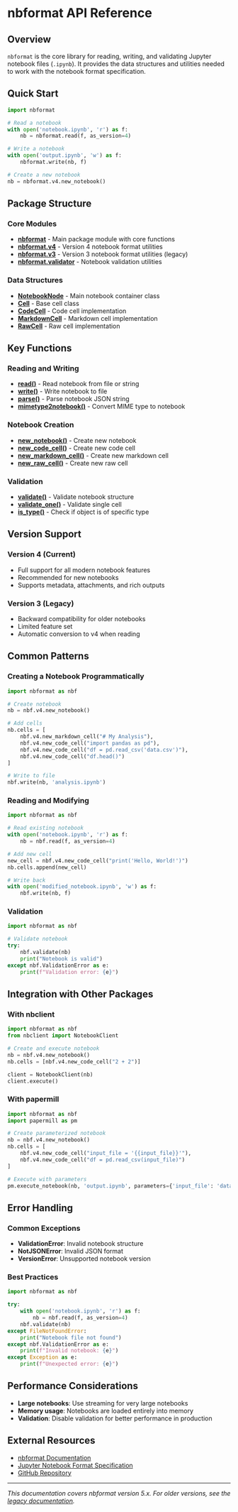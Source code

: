 # nbformat API Reference

## Overview

`nbformat` is the core library for reading, writing, and validating Jupyter notebook files (`.ipynb`). It provides the data structures and utilities needed to work with the notebook format specification.

## Quick Start

```python
import nbformat

# Read a notebook
with open('notebook.ipynb', 'r') as f:
    nb = nbformat.read(f, as_version=4)

# Write a notebook
with open('output.ipynb', 'w') as f:
    nbformat.write(nb, f)

# Create a new notebook
nb = nbformat.v4.new_notebook()
```

## Package Structure

### Core Modules
- **[nbformat](./modules/nbformat.md)** - Main package module with core functions
- **[nbformat.v4](./modules/nbformat.v4.md)** - Version 4 notebook format utilities
- **[nbformat.v3](./modules/nbformat.v3.md)** - Version 3 notebook format utilities (legacy)
- **[nbformat.validator](./modules/nbformat.validator.md)** - Notebook validation utilities

### Data Structures
- **[NotebookNode](./classes/NotebookNode.md)** - Main notebook container class
- **[Cell](./classes/Cell.md)** - Base cell class
- **[CodeCell](./classes/CodeCell.md)** - Code cell implementation
- **[MarkdownCell](./classes/MarkdownCell.md)** - Markdown cell implementation
- **[RawCell](./classes/RawCell.md)** - Raw cell implementation

## Key Functions

### Reading and Writing
- **[read()](./functions/read.md)** - Read notebook from file or string
- **[write()](./functions/write.md)** - Write notebook to file
- **[parse()](./functions/parse.md)** - Parse notebook JSON string
- **[mimetype2notebook()](./functions/mimetype2notebook.md)** - Convert MIME type to notebook

### Notebook Creation
- **[new_notebook()](./functions/new_notebook.md)** - Create new notebook
- **[new_code_cell()](./functions/new_code_cell.md)** - Create new code cell
- **[new_markdown_cell()](./functions/new_markdown_cell.md)** - Create new markdown cell
- **[new_raw_cell()](./functions/new_raw_cell.md)** - Create new raw cell

### Validation
- **[validate()](./functions/validate.md)** - Validate notebook structure
- **[validate_one()](./functions/validate_one.md)** - Validate single cell
- **[is_type()](./functions/is_type.md)** - Check if object is of specific type

## Version Support

### Version 4 (Current)
- Full support for all modern notebook features
- Recommended for new notebooks
- Supports metadata, attachments, and rich outputs

### Version 3 (Legacy)
- Backward compatibility for older notebooks
- Limited feature set
- Automatic conversion to v4 when reading

## Common Patterns

### Creating a Notebook Programmatically
```python
import nbformat as nbf

# Create notebook
nb = nbf.v4.new_notebook()

# Add cells
nb.cells = [
    nbf.v4.new_markdown_cell("# My Analysis"),
    nbf.v4.new_code_cell("import pandas as pd"),
    nbf.v4.new_code_cell("df = pd.read_csv('data.csv')"),
    nbf.v4.new_code_cell("df.head()")
]

# Write to file
nbf.write(nb, 'analysis.ipynb')
```

### Reading and Modifying
```python
import nbformat as nbf

# Read existing notebook
with open('notebook.ipynb', 'r') as f:
    nb = nbf.read(f, as_version=4)

# Add new cell
new_cell = nbf.v4.new_code_cell("print('Hello, World!')")
nb.cells.append(new_cell)

# Write back
with open('modified_notebook.ipynb', 'w') as f:
    nbf.write(nb, f)
```

### Validation
```python
import nbformat as nbf

# Validate notebook
try:
    nbf.validate(nb)
    print("Notebook is valid")
except nbf.ValidationError as e:
    print(f"Validation error: {e}")
```

## Integration with Other Packages

### With nbclient
```python
import nbformat as nbf
from nbclient import NotebookClient

# Create and execute notebook
nb = nbf.v4.new_notebook()
nb.cells = [nbf.v4.new_code_cell("2 + 2")]

client = NotebookClient(nb)
client.execute()
```

### With papermill
```python
import nbformat as nbf
import papermill as pm

# Create parameterized notebook
nb = nbf.v4.new_notebook()
nb.cells = [
    nbf.v4.new_code_cell("input_file = '{{input_file}}'"),
    nbf.v4.new_code_cell("df = pd.read_csv(input_file)")
]

# Execute with parameters
pm.execute_notebook(nb, 'output.ipynb', parameters={'input_file': 'data.csv'})
```

## Error Handling

### Common Exceptions
- **ValidationError**: Invalid notebook structure
- **NotJSONError**: Invalid JSON format
- **VersionError**: Unsupported notebook version

### Best Practices
```python
import nbformat as nbf

try:
    with open('notebook.ipynb', 'r') as f:
        nb = nbf.read(f, as_version=4)
    nbf.validate(nb)
except FileNotFoundError:
    print("Notebook file not found")
except nbf.ValidationError as e:
    print(f"Invalid notebook: {e}")
except Exception as e:
    print(f"Unexpected error: {e}")
```

## Performance Considerations

- **Large notebooks**: Use streaming for very large notebooks
- **Memory usage**: Notebooks are loaded entirely into memory
- **Validation**: Disable validation for better performance in production

## External Resources

- [nbformat Documentation](https://nbformat.readthedocs.io/)
- [Jupyter Notebook Format Specification](https://nbformat.readthedocs.io/en/latest/format_description.html)
- [GitHub Repository](https://github.com/jupyter/nbformat)

---

*This documentation covers nbformat version 5.x. For older versions, see the [legacy documentation](./legacy/).* 